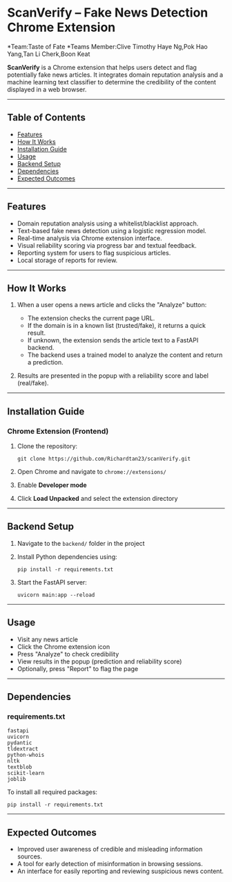# ScanVerify – Fake News Detection Chrome Extension

*Team:Taste of Fate
*Teams Member:Clive Timothy Haye Ng,Pok Hao Yang,Tan Li Cherk,Boon Keat



**ScanVerify** is a Chrome extension that helps users detect and flag potentially fake news articles. It integrates domain reputation analysis and a machine learning text classifier to determine the credibility of the content displayed in a web browser.

---

## Table of Contents

* [Features](#features)
* [How It Works](#how-it-works)
* [Installation Guide](#installation-guide)
* [Usage](#usage)
* [Backend Setup](#backend-setup)
* [Dependencies](#dependencies)
* [Expected Outcomes](#expected-outcomes)
---

## Features

* Domain reputation analysis using a whitelist/blacklist approach.
* Text-based fake news detection using a logistic regression model.
* Real-time analysis via Chrome extension interface.
* Visual reliability scoring via progress bar and textual feedback.
* Reporting system for users to flag suspicious articles.
* Local storage of reports for review.

---

## How It Works

1. When a user opens a news article and clicks the "Analyze" button:

   * The extension checks the current page URL.
   * If the domain is in a known list (trusted/fake), it returns a quick result.
   * If unknown, the extension sends the article text to a FastAPI backend.
   * The backend uses a trained model to analyze the content and return a prediction.
2. Results are presented in the popup with a reliability score and label (real/fake).

---

## Installation Guide

### Chrome Extension (Frontend)

1. Clone the repository:

   ```
   git clone https://github.com/Richardtan23/scanVerify.git
   ```
2. Open Chrome and navigate to `chrome://extensions/`
3. Enable **Developer mode**
4. Click **Load Unpacked** and select the extension directory

---

## Backend Setup

1. Navigate to the `backend/` folder in the project
2. Install Python dependencies using:

   ```
   pip install -r requirements.txt
   ```
3. Start the FastAPI server:

   ```
   uvicorn main:app --reload
   ```

---

## Usage

* Visit any news article
* Click the Chrome extension icon
* Press "Analyze" to check credibility
* View results in the popup (prediction and reliability score)
* Optionally, press "Report" to flag the page

---

## Dependencies

### requirements.txt

```
fastapi
uvicorn
pydantic
tldextract
python-whois
nltk
textblob
scikit-learn
joblib
```

To install all required packages:

```
pip install -r requirements.txt
```

---

## Expected Outcomes

* Improved user awareness of credible and misleading information sources.
* A tool for early detection of misinformation in browsing sessions.
* An interface for easily reporting and reviewing suspicious news content.

